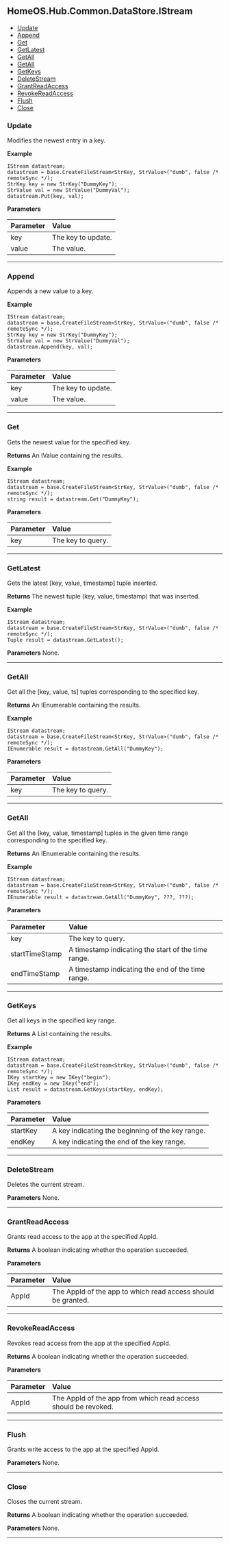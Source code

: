 ## HomeOS.Hub.Common.DataStore.IStream ##
- [Update](#update)
- [Append](#append)
- [Get](#get)
- [GetLatest](#getlatest)
- [GetAll](#getall)
- [GetAll](#getall)
- [GetKeys](#getkeys)
- [DeleteStream](#deletestream)
- [GrantReadAccess](#grantreadaccess)
- [RevokeReadAccess](#revokereadaccess)
- [Flush](#flush)
- [Close](#close)

### Update ###
 
Modifies the newest entry in a key.
 
**Example**

    IStream datastream;
    datastream = base.CreateFileStream<StrKey, StrValue>("dumb", false /* remoteSync */);
    StrKey key = new StrKey("DummyKey");
    StrValue val = new StrValue("DummyVal");
    datastream.Put(key, val);

 
**Parameters**
 
|Parameter|Value|
|:--------|:----|
|key|The key to update.|
|value|The value.|
 
 
----------
 
### Append ###
 
Appends a new value to a key.
 
**Example**

    IStream datastream;
    datastream = base.CreateFileStream<StrKey, StrValue>("dumb", false /* remoteSync */);
    StrKey key = new StrKey("DummyKey");
    StrValue val = new StrValue("DummyVal");
    datastream.Append(key, val);

 
**Parameters**
 
|Parameter|Value|
|:--------|:----|
|key|The key to update.|
|value|The value.|
 
 
----------
 
### Get ###
 
Gets the newest value for the specified key.
 
**Returns**
An IValue containing the results.
 
**Example**

    IStream datastream;
    datastream = base.CreateFileStream<StrKey, StrValue>("dumb", false /* remoteSync */);
    string result = datastream.Get("DummyKey");

 
**Parameters**
 
|Parameter|Value|
|:--------|:----|
|key|The key to query.|
 
 
----------
 
### GetLatest ###
 
Gets the latest [key, value, timestamp] tuple inserted.
 
**Returns**
The newest tuple (key, value, timestamp) that was inserted.
 
**Example**

    IStream datastream;
    datastream = base.CreateFileStream<StrKey, StrValue>("dumb", false /* remoteSync */);
    Tuple result = datastream.GetLatest();

 
**Parameters**
None.
 
 
----------
 
### GetAll ###
 
Get all the [key, value, ts] tuples corresponding to the specified key.
 
**Returns**
An IEnumerable containing the results.
 
**Example**

    IStream datastream;
    datastream = base.CreateFileStream<StrKey, StrValue>("dumb", false /* remoteSync */);
    IEnumerable result = datastream.GetAll("DummyKey");

 
**Parameters**
 
|Parameter|Value|
|:--------|:----|
|key|The key to query.|
 
 
----------
 
### GetAll ###
 
Get all the [key, value, timestamp] tuples in the given time range corresponding to the specified key.
 
**Returns**
An IEnumerable containing the results.
 
**Example**

    IStream datastream;
    datastream = base.CreateFileStream<StrKey, StrValue>("dumb", false /* remoteSync */);
    IEnumerable result = datastream.GetAll("DummyKey", ???, ???);

 
**Parameters**
 
|Parameter|Value|
|:--------|:----|
|key|The key to query.|
|startTimeStamp|A timestamp indicating the start of the time range.|
|endTimeStamp|A timestamp indicating the end of the time range.|
 
 
----------
 
### GetKeys ###
 
Get all keys in the specified key range.
 
**Returns**
A List containing the results.
 
**Example**

    IStream datastream;
    datastream = base.CreateFileStream<StrKey, StrValue>("dumb", false /* remoteSync */);
    IKey startKey = new IKey("begin");
    IKey endKey = new IKey("end");
    List result = datastream.GetKeys(startKey, endKey);

 
**Parameters**
 
|Parameter|Value|
|:--------|:----|
|startKey|A key indicating the beginning of the key range.|
|endKey|A key indicating the end of the key range.|
 
 
----------
 
### DeleteStream ###
 
Deletes the current stream.
 
**Parameters**
None.
 
 
----------
 
### GrantReadAccess ###
 
Grants read access to the app at the specified AppId.
 
**Returns**
A boolean indicating whether the operation succeeded.
 
**Parameters**
 
|Parameter|Value|
|:--------|:----|
|AppId|The AppId of the app to which read access should be granted.|
 
 
----------
 
### RevokeReadAccess ###
 
Revokes read access from the app at the specified AppId.
 
**Returns**
A boolean indicating whether the operation succeeded.
 
**Parameters**
 
|Parameter|Value|
|:--------|:----|
|AppId|The AppId of the app from which read access should be revoked.|
 
 
----------
 
### Flush ###
 
Grants write access to the app at the specified AppId.
 
**Parameters**
None.
 
 
----------
 
### Close ###
 
Closes the current stream.
 
**Returns**
A boolean indicating whether the operation succeeded.
 
**Parameters**
None.
 
 
----------
 

